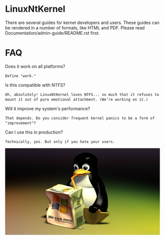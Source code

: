LinuxNtKernel
============

There are several guides for kernel developers and users. These guides can
be rendered in a number of formats, like HTML and PDF. Please read
Documentation/admin-guide/README.rst first.

# FAQ

Does it work on all platforms?

    Define "work."

Is this compatible with NTFS?

    Oh, absolutely! LinuxNtKernel loves NTFS... so much that it refuses to mount it out of pure emotional attachment. (We’re working on it.)

Will it improve my system's performance?

    That depends. Do you consider frequent kernel panics to be a form of "improvement"?

Can I use this in production?

    Technically, yes. But only if you hate your users.

![image](https://raw.githubusercontent.com/quinilo/linuxNtKernel/refs/heads/master/linuxnt-example.jpg)
